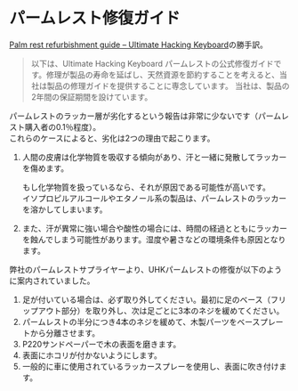 # パームレスト修復ガイド

[Palm rest refurbishment guide – Ultimate Hacking Keyboard](https://ultimatehackingkeyboard.com/repair/palm-rest-refurbishment-guide)の勝手訳。

> 以下は、Ultimate Hacking Keyboard パームレストの公式修復ガイドです。修理が製品の寿命を延ばし、天然資源を節約することを考えると、当社は製品の修理ガイドを提供することに専念しています。
> 当社は、製品の2年間の保証期間を設けています。

パームレストのラッカー層が劣化するという報告は非常に少ないです（パームレスト購入者の0.1％程度）。  
これらのケースによると、劣化は2つの理由で起こります。

1. 人間の皮膚は化学物質を吸収する傾向があり、汗と一緒に発散してラッカーを傷めます。

   もし化学物質を扱っているなら、それが原因である可能性が高いです。  
   イソプロピルアルコールやエタノール系の製品は、パームレストのラッカーを溶かしてしまいます。

2. また、汗が異常に強い場合や酸性の場合には、時間の経過とともにラッカーを蝕んでしまう可能性があります。湿度や暑さなどの環境条件も原因となります。

弊社のパームレストサプライヤーより、UHKパームレストの修復が以下のように案内されていました。

1. 足が付いている場合は、必ず取り外してください。最初に足のベース（フリップアウト部分）を取り外し、次は足ごとに3本のネジを緩めてください。
2. パームレストの半分につき4本のネジを緩めて、木製パーツをベースプレートから分離させます。
3. P220サンドペーパーで木の表面を磨きます。
4. 表面にホコリが付かないようにします。
5. 一般的に車に使用されているラッカースプレーを使用し、表面に吹き付けます。
